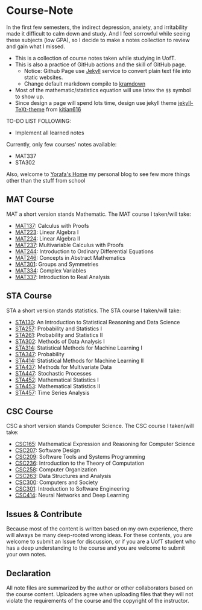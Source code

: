 # Course-Note
In the first few semesters, the indirect depression, anxiety, and irritability made it difficult to calm down and study. And I feel sorrowful while seeing these subjects (low GPA), so I decide to make a notes collection to review and gain what I missed.

- This is a collection of course notes taken while studying in UofT.
- This is also a practice of GitHub actions and the skill of GitHub page.
    - Notice: Github Page use [Jekyll](https://jekyllrb.com/) service to convert plain text file into static websites.
    - Change default markdown compile to [kramdown](https://kramdown.gettalong.org/)
- Most of the mathematic/statistics equation will use latex the `$$` symbol to show up.
- Since design a page will spend lots time, design use jekyll theme [jekyll-TeXt-theme](https://github.com/kitian616/jekyll-TeXt-theme) from [kitian616](https://github.com/kitian616)

TO-DO LIST FOLLOWING:

- Implement all learned notes

Currently, only few courses' notes available:
- MAT337
- STA302

Also, welcome to [Yorafa's Home](https://yorafa.com/) my personal blog to see few more things other than the stuff from school
## MAT Course
MAT a short version stands Mathematic. The MAT course I taken/will take:
- [MAT137](https://github.yorafa.com/Course-Note/MAT137/MAT137): Calculus with Proofs
- [MAT223](https://github.yorafa.com/Course-Note/MAT223/MAT223): Linear Algebra I
- [MAT224](https://github.yorafa.com/Course-Note/MAT224/MAT224): Linear Algebra II
- [MAT237](https://github.yorafa.com/Course-Note/MAT237/MAT237): Multivariable Calculus with Proofs
- [MAT244](https://github.yorafa.com/Course-Note/MAT244/MAT244): Introduction to Ordinary Differential Equations
- [MAT246](https://github.yorafa.com/Course-Note/MAT246/MAT246): Concepts in Abstract Mathematics
- [MAT301](https://github.yorafa.com/Course-Note/MAT301/MAT301): Groups and Symmetries
- [MAT334](https://github.yorafa.com/Course-Note/MAT334/MAT334): Complex Variables
- [MAT337](https://github.yorafa.com/Course-Note/MAT337/MAT337): Introduction to Real Analysis

## STA Course
STA a short version stands statistics. The STA course I taken/will take:
- [STA130](https://github.yorafa.com/Course-Note/STA130/STA130): An Introduction to Statistical Reasoning and Data Science
- [STA257](https://github.yorafa.com/Course-Note/STA257/STA257): Probability and Statistics I
- [STA261](https://github.yorafa.com/Course-Note/STA261/STA261): Probability and Statistics II
- [STA302](https://github.yorafa.com/Course-Note/STA302/STA302): Methods of Data Analysis I
- [STA314](https://github.yorafa.com/Course-Note/STA314/STA314): Statistical Methods for Machine Learning I
- [STA347](https://github.yorafa.com/Course-Note/STA347/STA347): Probability
- [STA414](https://github.yorafa.com/Course-Note/STA414/STA414): Statistical Methods for Machine Learning II
- [STA437](https://github.yorafa.com/Course-Note/STA437/STA437): Methods for Multivariate Data
- [STA447](https://github.yorafa.com/Course-Note/STA447/STA447): Stochastic Processes
- [STA452](https://github.yorafa.com/Course-Note/STA452/STA452): Mathematical Statistics I
- [STA453](https://github.yorafa.com/Course-Note/STA453/STA453): Mathematical Statistics II
- [STA457](https://github.yorafa.com/Course-Note/STA457/STA457): Time Series Analysis

## CSC Course
CSC a short version stands Computer Science. The CSC course I taken/will take:
- [CSC165](https://github.yorafa.com/Course-Note/CSC165/CSC165): Mathematical Expression and Reasoning for Computer Science
- [CSC207](https://github.yorafa.com/Course-Note/CSC207/CSC207): Software Design
- [CSC209](https://github.yorafa.com/Course-Note/CSC209/CSC209): Software Tools and Systems Programming
- [CSC236](https://github.yorafa.com/Course-Note/CSC236/CSC236): Introduction to the Theory of Computation
- [CSC258](https://github.yorafa.com/Course-Note/CSC258/CSC258): Computer Organization
- [CSC263](https://github.yorafa.com/Course-Note/CSC263/CSC263): Data Structures and Analysis
- [CSC300](https://github.yorafa.com/Course-Note/CSC300/CSC300): Computers and Society
- [CSC301](https://github.yorafa.com/Course-Note/CSC301/CSC301): Introduction to Software Engineering
- [CSC414](https://github.yorafa.com/Course-Note/CSC414/CSC414): Neural Networks and Deep Learning

## Issues & Contribute

Because most of the content is written based on my own experience, there will always be many deep-rooted wrong ideas. For these contents, you are welcome to submit an Issue for discussion, or if you are a UofT student who has a deep understanding to the course and you are welcome to submit your own notes.

## Declaration

All note files are summarized by the author or other collaborators based on the course content.
Uploaders agree when uploading files that they will not violate the requirements of the course and the copyright of the instructor.

